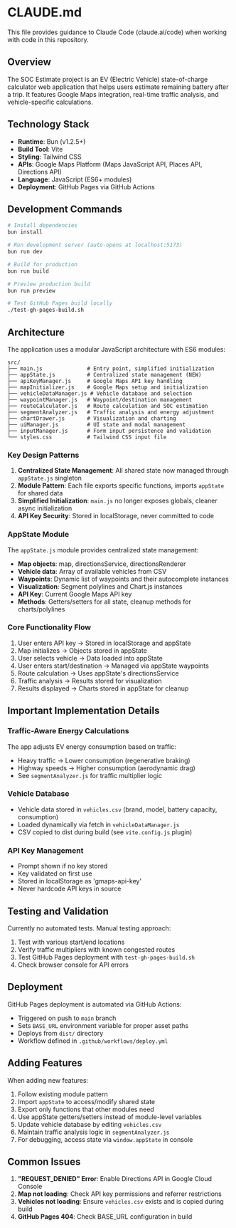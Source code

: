 # CLAUDE.md

This file provides guidance to Claude Code (claude.ai/code) when working with code in this repository.

## Overview

The SOC Estimate project is an EV (Electric Vehicle) state-of-charge calculator web application that helps users estimate remaining battery after a trip. It features Google Maps integration, real-time traffic analysis, and vehicle-specific calculations.

## Technology Stack

- **Runtime**: Bun (v1.2.5+)
- **Build Tool**: Vite
- **Styling**: Tailwind CSS
- **APIs**: Google Maps Platform (Maps JavaScript API, Places API, Directions API)
- **Language**: JavaScript (ES6+ modules)
- **Deployment**: GitHub Pages via GitHub Actions

## Development Commands

```bash
# Install dependencies
bun install

# Run development server (auto-opens at localhost:5173)
bun run dev

# Build for production
bun run build

# Preview production build
bun run preview

# Test GitHub Pages build locally
./test-gh-pages-build.sh
```

## Architecture

The application uses a modular JavaScript architecture with ES6 modules:

```
src/
├── main.js              # Entry point, simplified initialization
├── appState.js          # Centralized state management (NEW)
├── apiKeyManager.js     # Google Maps API key handling
├── mapInitializer.js    # Google Maps setup and initialization
├── vehicleDataManager.js # Vehicle database and selection
├── waypointManager.js   # Waypoint/destination management
├── routeCalculator.js   # Route calculation and SOC estimation
├── segmentAnalyzer.js   # Traffic analysis and energy adjustment
├── chartDrawer.js       # Visualization and charting
├── uiManager.js         # UI state and modal management
├── inputManager.js      # Form input persistence and validation
└── styles.css           # Tailwind CSS input file
```

### Key Design Patterns

1. **Centralized State Management**: All shared state now managed through `appState.js` singleton
2. **Module Pattern**: Each file exports specific functions, imports `appState` for shared data
3. **Simplified Initialization**: `main.js` no longer exposes globals, cleaner async initialization
4. **API Key Security**: Stored in localStorage, never committed to code

### AppState Module

The `appState.js` module provides centralized state management:
- **Map objects**: map, directionsService, directionsRenderer
- **Vehicle data**: Array of available vehicles from CSV
- **Waypoints**: Dynamic list of waypoints and their autocomplete instances
- **Visualization**: Segment polylines and Chart.js instances
- **API Key**: Current Google Maps API key
- **Methods**: Getters/setters for all state, cleanup methods for charts/polylines

### Core Functionality Flow

1. User enters API key → Stored in localStorage and appState
2. Map initializes → Objects stored in appState
3. User selects vehicle → Data loaded into appState
4. User enters start/destination → Managed via appState waypoints
5. Route calculation → Uses appState's directionsService
6. Traffic analysis → Results stored for visualization
7. Results displayed → Charts stored in appState for cleanup

## Important Implementation Details

### Traffic-Aware Energy Calculations

The app adjusts EV energy consumption based on traffic:
- Heavy traffic → Lower consumption (regenerative braking)
- Highway speeds → Higher consumption (aerodynamic drag)
- See `segmentAnalyzer.js` for traffic multiplier logic

### Vehicle Database

- Vehicle data stored in `vehicles.csv` (brand, model, battery capacity, consumption)
- Loaded dynamically via fetch in `vehicleDataManager.js`
- CSV copied to dist during build (see `vite.config.js` plugin)

### API Key Management

- Prompt shown if no key stored
- Key validated on first use
- Stored in localStorage as 'gmaps-api-key'
- Never hardcode API keys in source

## Testing and Validation

Currently no automated tests. Manual testing approach:
1. Test with various start/end locations
2. Verify traffic multipliers with known congested routes
3. Test GitHub Pages deployment with `test-gh-pages-build.sh`
4. Check browser console for API errors

## Deployment

GitHub Pages deployment is automated via GitHub Actions:
- Triggered on push to `main` branch
- Sets `BASE_URL` environment variable for proper asset paths
- Deploys from `dist/` directory
- Workflow defined in `.github/workflows/deploy.yml`

## Adding Features

When adding new features:
1. Follow existing module pattern
2. Import `appState` to access/modify shared state
3. Export only functions that other modules need
4. Use appState getters/setters instead of module-level variables
5. Update vehicle database by editing `vehicles.csv`
6. Maintain traffic analysis logic in `segmentAnalyzer.js`
7. For debugging, access state via `window.appState` in console

## Common Issues

1. **"REQUEST_DENIED" Error**: Enable Directions API in Google Cloud Console
2. **Map not loading**: Check API key permissions and referrer restrictions
3. **Vehicles not loading**: Ensure `vehicles.csv` exists and is copied during build
4. **GitHub Pages 404**: Check BASE_URL configuration in build